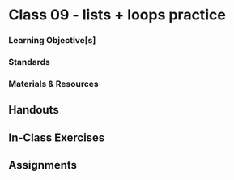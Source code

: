 # Class 09 - lists + loops practice

### Learning Objective[s]

### Standards

### Materials & Resources

## Handouts

## In-Class Exercises

## Assignments
